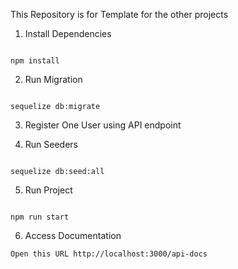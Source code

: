This Repository is for Template for the other projects

1. Install Dependencies

```

npm install

```

2. Run Migration

```

sequelize db:migrate

```

3. Register One User using API endpoint

4. Run Seeders

```

sequelize db:seed:all

```

5. Run Project

```

npm run start

```

6. Access Documentation

```
Open this URL http://localhost:3000/api-docs
```
